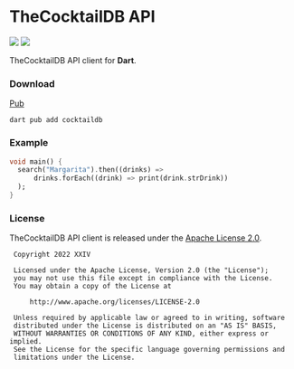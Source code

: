 # TheCocktailDB API

[![](https://img.shields.io/github/v/tag/thechampagne/cocktaildb-dart?label=version)](https://github.com/thechampagne/cocktaildb-dart/releases/latest) [![](https://img.shields.io/github/license/thechampagne/cocktaildb-dart)](https://github.com/thechampagne/cocktaildb-dart/blob/main/LICENSE)

TheCocktailDB API client for **Dart**.

### Download
[Pub](https://pub.dev/packages/cocktaildb)

```
dart pub add cocktaildb
```

### Example

```dart
void main() {
  search("Margarita").then((drinks) =>
      drinks.forEach((drink) => print(drink.strDrink))
  );
}
```

### License

TheCocktailDB API client is released under the [Apache License 2.0](https://github.com/thechampagne/cocktaildb-dart/blob/main/LICENSE).

```
 Copyright 2022 XXIV

 Licensed under the Apache License, Version 2.0 (the "License");
 you may not use this file except in compliance with the License.
 You may obtain a copy of the License at

     http://www.apache.org/licenses/LICENSE-2.0

 Unless required by applicable law or agreed to in writing, software
 distributed under the License is distributed on an "AS IS" BASIS,
 WITHOUT WARRANTIES OR CONDITIONS OF ANY KIND, either express or implied.
 See the License for the specific language governing permissions and
 limitations under the License.
```